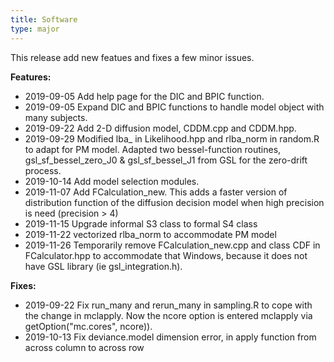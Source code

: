 ```yaml
---
title: Software
type: major
---
```


This release add new featues and fixes a few minor issues.

**Features:**

* 2019-09-05 Add help page for the DIC and BPIC function.
* 2019-09-05 Expand DIC and BPIC functions to handle model object with many subjects.
* 2019-09-22 Add 2-D diffusion model, CDDM.cpp and CDDM.hpp.
* 2019-09-29 Modified lba_ in Likelihood.hpp and rlba_norm in random.R to adapt for PM model. Adapted two bessel-function routines, gsl_sf_bessel_zero_J0 & gsl_sf_bessel_J1 from GSL for the zero-drift process. 
* 2019-10-14 Add model selection modules. 
* 2019-11-07 Add FCalculation_new. This adds a faster version of distribution function of the diffusion decision model when high precision is need (precision > 4) 
* 2019-11-15 Upgrade informal S3 class to formal S4 class
* 2019-11-22 vectorized rlba_norm to accommodate PM model
* 2019-11-26 Temporarily remove FCalculation_new.cpp and class CDF in 
FCalculator.hpp to accommodate that Windows, because it does not have GSL 
library (ie gsl_integration.h).
 

**Fixes:**

* 2019-09-22 Fix run_many and rerun_many in sampling.R to cope with the change in mclapply. Now the ncore option is entered mclapply via getOption("mc.cores", ncore)). 
* 2019-10-13 Fix deviance.model dimension error, in apply function from across column to across row

